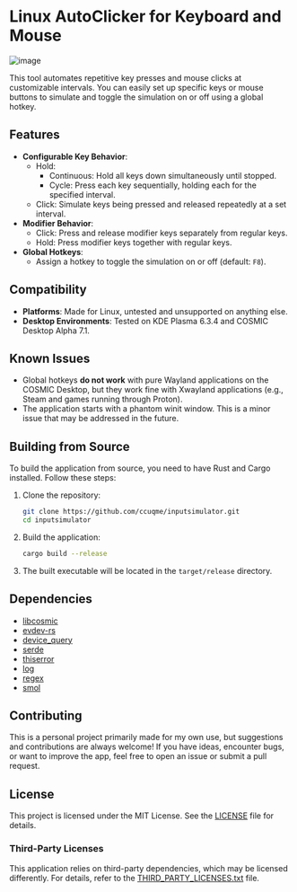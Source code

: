 # Linux AutoClicker for Keyboard and Mouse
![image](https://github.com/user-attachments/assets/dff24dc2-04a4-4fbe-b5df-4fe36d6a4a40)

This tool automates repetitive key presses and mouse clicks at customizable intervals. You can easily set up specific keys or mouse buttons to simulate and toggle the simulation on or off using a global hotkey.

## Features

- **Configurable Key Behavior**:
  - Hold: 
    - Continuous: Hold all keys down simultaneously until stopped.
    - Cycle: Press each key sequentially, holding each for the specified interval.
  - Click: Simulate keys being pressed and released repeatedly at a set interval.
- **Modifier Behavior**:
  - Click: Press and release modifier keys separately from regular keys.
  - Hold: Press modifier keys together with regular keys.
- **Global Hotkeys**:
  - Assign a hotkey to toggle the simulation on or off (default: `F8`).

## Compatibility

- **Platforms**: Made for Linux, untested and unsupported on anything else.
- **Desktop Environments**: Tested on KDE Plasma 6.3.4 and COSMIC Desktop Alpha 7.1.

## Known Issues

- Global hotkeys **do not work** with pure Wayland applications on the COSMIC Desktop, but they work fine with Xwayland applications (e.g., Steam and games running through Proton).
- The application starts with a phantom winit window. This is a minor issue that may be addressed in the future.

## Building from Source

To build the application from source, you need to have Rust and Cargo installed. Follow these steps:

1. Clone the repository:
    ```sh
    git clone https://github.com/ccuqme/inputsimulator.git
    cd inputsimulator
    ```

2. Build the application:
    ```sh
    cargo build --release
    ```

3. The built executable will be located in the `target/release` directory.

## Dependencies

- [libcosmic](https://github.com/pop-os/libcosmic)
- [evdev-rs](https://crates.io/crates/evdev-rs)
- [device_query](https://crates.io/crates/device_query)
- [serde](https://crates.io/crates/serde)
- [thiserror](https://crates.io/crates/thiserror)
- [log](https://crates.io/crates/log)
- [regex](https://crates.io/crates/regex)
- [smol](https://crates.io/crates/smol)

## Contributing

This is a personal project primarily made for my own use, but suggestions and contributions are always welcome! If you have ideas, encounter bugs, or want to improve the app, feel free to open an issue or submit a pull request.

## License

This project is licensed under the MIT License. See the [LICENSE](LICENSE) file for details.

### Third-Party Licenses

This application relies on third-party dependencies, which may be licensed differently. For details, refer to the [THIRD_PARTY_LICENSES.txt](THIRD_PARTY_LICENSES.txt) file.
